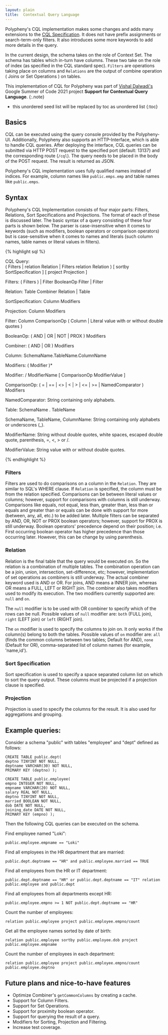 ```yaml
---
layout: plain
title:  Contextual Query Language
---
```


Polypheny's CQL implementation makes some changes and adds many extensions to the [CQL Specification](https://www.loc.gov/standards/sru/cql/spec.html). It does not have prefix assignments or search-term-only filters. It also introduces some more keywords to add more details in the query.

In the current design, the schema takes on the role of Context Set. The schema has tables which in-turn have columns. These two take on the role of index (as specified in the CQL standard spec). `Filters` are operations taking place on columns and `Relations` are the output of combine operation ( Joins or Set Operations ) on tables.

This implementation of CQL for Polypheny was part of [Vishal Dalwadi's](https://github.com/VishalDalwadi) Google Summer of Code 2021 project **Support for Contextual Query Language**.
{:.note}


* this unordered seed list will be replaced by toc as unordered list
{:toc}



## Basics

CQL can be executed using the query console provided by the Polypheny-UI. Additionally, Polypheny also supports an HTTP-Interface, which is able to handle CQL queries. After deploying the interface, CQL queries can be subnitted via HTTP POST request to the specified port (default: 13137) and the corresponding route (`/cql`). The query needs to be placed in the body of the POST request. The result is returned as JSON.

Polypheny's CQL implementation uses fully qualified names instead of indices. For example, column names like `public.emps.emp` and table names like `public.emps`.



## Syntax

Polypheny's CQL Implementation consists of four major parts: Filters, Relations, Sort Specifications and Projections.
The format of each of these is discussed later. The basic syntax of a query consisting of these four parts is shown
below. The parser is case-insensitive when it comes to keywords (such as modifiers, boolean operators or comparison
operators) but is case-sensitive when it comes to names and literals (such column names, table names or literal 
values in filters). 

{% highlight sql %}

<!--- BNF start --->

CQL Query:  
    ( Filters | relation Relation | Filters relation Relation )
    [ sortby SortSpecification ]
    [ project Projection ]

Filters:
    ( Filters ) | Filter BooleanOp Filter | Filter

Relation:
    Table Combiner Relation | Table

SortSpecification:
    Column Modifiers

Projection:
    Column Modifiers

Filter:
    Column ComparisonOp ( Column | Literal value with or without double quotes )

BooleanOp:
    ( AND | OR | NOT | PROX )
    Modifiers

Combiner:
    ( AND | OR )
    Modifiers

Column:
    SchemaName.TableName.ColumnName

Modifiers:
    ( Modifier )*

Modifier:
    / ModifierName
    [ ComparisonOp ModifierValue ]

ComparisonOp:
    ( = | == | <> | < | > | <= | >= | NamedComparator )
    Modifiers

NamedComparator:
    String containing only alphabets.

Table:
    SchemaName . TableName

SchemaName, TableName, ColumnName:
    String containing only alphabets or underscores (_).

ModifierName:
    String without double quotes, white spaces, escaped double quote, parenthesis, =, <, > or /.

ModifierValue:
    String value with or without double quotes.

<!--- BNF end --->

{% endhighlight %}

### Filters
Filters are used to do comparisons on a column in the `Relation`. They are similar to SQL's WHERE clause.
If `Relation` is specified, the column must be from the relation specified. Comparisons can be between literal
values or columns; however, support for comparisons with columns is still underway. Comparisons like equals,
not equal, less than, greater than, less than or equals and greater than or equals can be done with support for
more (between, any, all, etc.) to be added later. Multiple filters can be separated by AND, OR, NOT or PROX boolean
operators; however, support for PROX is still underway. Boolean operators' precedence depend on their position; i.e.
First occurring boolean operator has higher precedence than those occurring later. However, this can be change by
using parenthesis.

### Relation
Relation is the final table that the query would be executed on. So the relation is a combination of
multiple tables. The combination operation can be a join, union, intersection, set-difference, etc; however, 
implementation of set operations as combiners is still underway. The actual combiner keyword used is AND or OR.
For joins, AND means a INNER join, whereas OR means a FULL, LEFT or RIGHT join. The combiner also takes modifiers
used to modify its execution. The two modifiers currently supported are: `null` and `on`.

The `null` modifier is to be used with OR combiner to specify which of the rows can be null. Possible values of
  `null` modifier are: `both` (FULL join), `right` (LEFT join) or `left` (RIGHT join).

The `on` modifier is used to specify the columns to join on. It only works if the column(s) belong to both the
tables. Possible values of `on` modifier are: `all` (finds the common columns between two tables; Default for AND),
`none` (Default for OR), comma-separated list of column names (for example, 'name,id').
  

### Sort Specification
Sort specification is used to specify a space separated column list on which to sort the query output. These columns must be projected if a projection clause is specified.

### Projection
Projection is used to specify the columns for the result. It is also used for aggregations and grouping.



## Example queries:

Consider a schema "public" with tables "employee" and "dept" defined as follows:

```
CREATE TABLE public.dept(
deptno TINYINT NOT NULL,
deptname VARCHAR(30) NOT NULL,
PRIMARY KEY (deptno) );

CREATE TABLE public.employee(
empno INTEGER NOT NULL,
empname VARCHAR(20) NOT NULL,
salary REAL NOT NULL,
deptno TINYINT NOT NULL,
married BOOLEAN NOT NULL,
dob DATE NOT NULL,
joining_date DATE NOT NULL,
PRIMARY KEY (empno) );
```

Then the following CQL queries can be executed on the schema.

Find employee named "Loki":
```
public.employee.empname == "Loki"
```


Find all employees in the HR department that are married:
```
public.dept.deptname == "HR" and public.employee.married == TRUE
```

Find all employees from the HR or IT department:
```
public.dept.deptname == "HR" or public.dept.deptname == "IT" relation public.employee and public.dept
```


Find all employees from all departments except HR:
```
public.employee.empno >= 1 NOT public.dept.deptname == "HR"
```


Count the number of employees:
```
relation public.employee project public.employee.empno/count
```


Get all the employee names sorted by date of birth:
```
relation public.employee sortby public.employee.dob project public.employee.empname
```


Count the number of employees in each department:
```
relation public.employee project public.employee.empno/count public.employee.deptno
```



## Future plans and nice-to-have features

- Optimize Combiner's `getCommonColumns` by creating a cache.
- Support for Column Filters.
- Support for Set Operations.
- Support for proximity boolean operator.
- Support for querying the result of a query.
- Modifiers for Sorting, Projection and Filtering.
- Increase test coverage.
